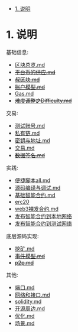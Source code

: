 <!-- TOC -->

- [1. 说明](#1-说明)

<!-- /TOC -->


<a id="markdown-1-说明" name="1-说明"></a>
# 1. 说明

基础信息:  
* [区块总览.md](./区块总览.md)
* ~~[平台币的供应.md](./平台币的供应.md)~~
* ~~[叔区块.md](./叔区块.md)~~
* ~~[账户模型.md](./账户模型.md)~~
* [Gas.md](./Gas.md)
* ~~[难度调整之Difficulty.md](./难度调整之Difficulty.md)~~

交易:
* [测试账号.md](./测试账号.md)
* [私有链.md](./私有链.md)
* [密钥与地址.md](./密钥与地址.md)
* [交易.md](./交易.md)
* ~~[数据签名.md](./数据签名.md)~~

实践: 
* [便捷脚本all.md](./便捷脚本all.md)
* [源码编译与调试.md](./源码编译与调试.md)
* [基础智能合约.md](./基础智能合约.md)
* [erc20](./erc20.md)
* [web3裸发合约.md](./web3裸发合约.md)
* [发布智能合约到本地网络](./发布智能合约到本地网络.md)
* [发布智能合约到测试网络](./发布智能合约到测试网络.md)

底层源码实现:
* [挖矿.md](./挖矿.md)
* ~~[事件模型.md](./事件模型.md)~~
* ~~[p2p.md](./p2p.md)~~

其他:
* [端口.md](./端口.md)
* [网络和接口.md](./网络和接口.md)
* [solidity.md](./solidity.md)
* [开源周边.md](./开源周边.md)
* [优化.md](./优化.md)
* [场景.md](./场景.md)